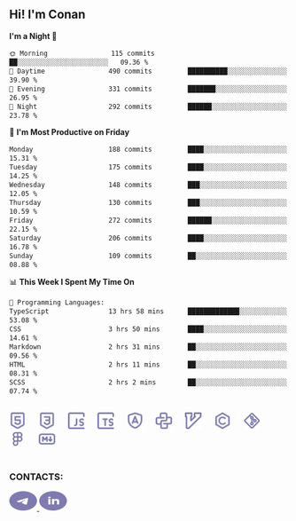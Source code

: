 ## Hi! I'm Conan

<!--START_SECTION:waka-->
**I'm a Night 🦉** 

```text
🌞 Morning                115 commits         ██░░░░░░░░░░░░░░░░░░░░░░░   09.36 % 
🌆 Daytime                490 commits         ██████████░░░░░░░░░░░░░░░   39.90 % 
🌃 Evening                331 commits         ███████░░░░░░░░░░░░░░░░░░   26.95 % 
🌙 Night                  292 commits         ██████░░░░░░░░░░░░░░░░░░░   23.78 % 
```
📅 **I'm Most Productive on Friday** 

```text
Monday                   188 commits         ████░░░░░░░░░░░░░░░░░░░░░   15.31 % 
Tuesday                  175 commits         ████░░░░░░░░░░░░░░░░░░░░░   14.25 % 
Wednesday                148 commits         ███░░░░░░░░░░░░░░░░░░░░░░   12.05 % 
Thursday                 130 commits         ███░░░░░░░░░░░░░░░░░░░░░░   10.59 % 
Friday                   272 commits         ██████░░░░░░░░░░░░░░░░░░░   22.15 % 
Saturday                 206 commits         ████░░░░░░░░░░░░░░░░░░░░░   16.78 % 
Sunday                   109 commits         ██░░░░░░░░░░░░░░░░░░░░░░░   08.88 % 
```


📊 **This Week I Spent My Time On** 

```text
💬 Programming Languages: 
TypeScript               13 hrs 58 mins      █████████████░░░░░░░░░░░░   53.08 % 
CSS                      3 hrs 50 mins       ████░░░░░░░░░░░░░░░░░░░░░   14.61 % 
Markdown                 2 hrs 31 mins       ██░░░░░░░░░░░░░░░░░░░░░░░   09.56 % 
HTML                     2 hrs 11 mins       ██░░░░░░░░░░░░░░░░░░░░░░░   08.31 % 
SCSS                     2 hrs 2 mins        ██░░░░░░░░░░░░░░░░░░░░░░░   07.74 % 
```


<!--END_SECTION:waka-->


<br>

<div align="left">
  <img src="icons/skills/html.svg" height="30" alt="html5"/>
  <img width="15"/>
  <img src="icons/skills/css.svg" height="30" alt="css"/>
    <img width="15"/>
  <img src="icons/skills/javascript.svg" height="30" alt="javascript"/>
  <img width="15"/>
  <img src="icons/skills/typescript.svg" height="30" alt="typescript"/>
  <img width="15"/>
  <img src="icons/skills/angular.svg" height="30" alt="angular"/>
  <img width="15"/>
  <img src="icons/skills/python.svg" height="30" alt="python"/>
  <img width="15"/>
  <img src="icons/skills/vim.svg" height="30" alt="vim"  />
  <img width="15"/>
  <img src="icons/skills/c.svg" height="30" alt="c"/>
  <img width="15"/>
  <img src="icons/skills/git.svg" height="30" alt="git"/>
  <img width="15"/>
  <img src="icons/skills/figma.svg" height="30" alt="figma"/>
  <img width="15"/>
  <img src="icons/skills/markdown.svg" height="30" alt="markdown"/>
</div>

<br>


### CONTACTS:

<div align="left">
  <a href="https://t.me/gkkconan">
    <img src="icons/contacts/telegram.svg" width="50" height="35" alt="telegram"/>
  </a>
  <a href="https://www.linkedin.com/in/gkkconan">
    <img src="icons/contacts/linkedin.svg" width="50" height="35" alt="linkedin"/>
  </a>
</div>
